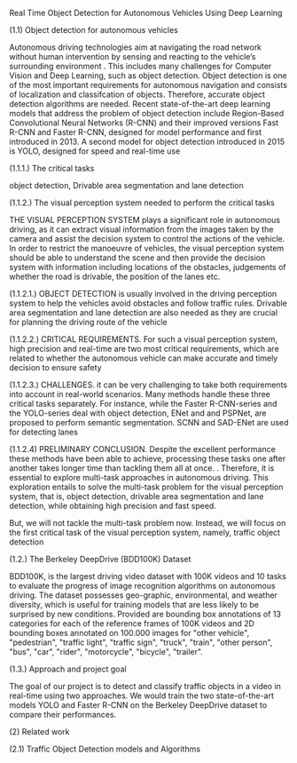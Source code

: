Real Time Object Detection for Autonomous Vehicles Using Deep Learning


(1.1) Object detection for autonomous vehicles

Autonomous driving technologies aim at navigating the road network without human intervention by sensing and reacting to the vehicle’s surrounding environment . This includes many challenges for Computer Vision and Deep Learning, such as object detection. Object detection is one of the most important requirements for autonomous navigation and consists of localization and classifcation of objects. Therefore, accurate object detection algorithms are needed. Recent state-of-the-art deep learning models that address the problem of object detection include Region-Based Convolutional Neural Networks (R-CNN) and their improved versions Fast R-CNN and Faster R-CNN, designed for model performance and first introduced in 2013. A second model for object detection introduced in 2015 is YOLO, designed for speed and real-time use

(1.1.1.) The critical tasks

object detection, 
Drivable area segmentation and 
lane detection

(1.1.2.) The visual perception system needed to perform the critical tasks

THE VISUAL PERCEPTION SYSTEM plays a significant role in autonomous driving, as it can extract visual information from the images taken by the camera and assist the decision system to control the actions of the vehicle. In order to restrict the manoeuvre of vehicles, the visual perception system should be able to understand the scene and then provide the decision system with information including locations of the obstacles, judgements of whether the road is drivable, the position of the lanes etc.

(1.1.2.1.) OBJECT DETECTION is usually involved in the driving perception system to help the vehicles avoid obstacles and follow traffic rules. Drivable area segmentation and lane detection are also needed as they are crucial for planning the driving route of the vehicle

(1.1.2.2.) CRITICAL REQUIREMENTS. For such a visual perception system, high precision and real-time are two most critical requirements, which are related to whether the autonomous vehicle can make accurate and timely decision to ensure safety

(1.1.2.3.) CHALLENGES. it can be very challenging to take both requirements into account in real-world scenarios. Many methods handle these three critical tasks separately. For instance, while the Faster R-CNN-series and the YOLO-series deal with object detection, ENet and and PSPNet, are proposed to perform semantic segmentation. SCNN and SAD-ENet are used for detecting lanes

(1.1.2.4) PRELIMINARY CONCLUSION. Despite the excellent performance these methods have been able to achieve, processing these tasks one after another takes longer time than tackling them all at once. . Therefore, it is essential to explore multi-task approaches in autonomous driving. This exploration entails to solve the multi-task problem for the visual perception system, that is, object detection, drivable area segmentation and lane detection, while obtaining high precision and fast speed. 

But, we will not tackle the multi-task problem now. Instead, we will focus on the first critical task of the visual perception system, namely, traffic object detection

(1.2.) The Berkeley DeepDrive (BDD100K) Dataset

BDD100K, is the largest driving video dataset with 100K videos and 10 tasks to evaluate the progress of image recognition algorithms on autonomous driving. The dataset possesses geo-graphic, environmental, and weather diversity, which is useful for training models that are less likely to be surprised by new conditions. Provided are bounding box annotations of 13 categories for each of the reference frames of 100K videos and 2D bounding boxes annotated on 100.000 images for "other vehicle", "pedestrian", "traffic light", "traffic sign", "truck", "train", "other person", "bus", "car", "rider", "motorcycle", "bicycle", "trailer".

(1.3.) Approach and project goal

The goal of our project is to detect and classify traffic objects in a video in real-time using two approaches. We would train the two state-of-the-art models YOLO and Faster R-CNN on the Berkeley DeepDrive dataset to compare their performances.

(2)	Related work

(2.1) Traffic Object Detection models and Algorithms
